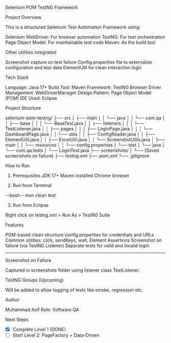 Selenium POM TestNG Framework

Project Overview

This is a structured Selenium Test Automation Framework using:

Selenium WebDriver:  For browser automation
TestNG:              For test orchestration
Page Object Model:   For maintainable test code
Maven:               As the build tool

Other utilities integrated:

Screenshot capture on test failure
Config.properties file to externalize configuration and test data
ElementUtil for clean interaction logic



Tech Stack

Language: Java 17+
Build Tool: Maven
Framework: TestNG
Browser Driver Management: WebDriverManager
Design Pattern: Page Object Model (POM)
IDE Used: Eclipse


 Project Structure


selenium-pom-testng/
├── src
│   ├── main
│   │   └── java
│   │       └── com.qa
│   │           ├── base
│   │           │   └── BaseTest.java
│   │           ├── listeners
│   │           │   └── TestListener.java
│   │           ├── pages
│   │           │   ├── LoginPage.java
│   │           │   └── DashboardPage.java
│   │           └── utils
│   │               ├── ConfigReader.java
│   │               ├── ElementUtil.java
│   │               ├── ExcelUtil.java
│   │               └── ScreenshotUtils.java
│   ├── main
│   │   └── resources
│   │       └── config.properties
│   └── test
│       └── java
│           └── com.qa.tests
│               └── LoginTest.java
├── screenshots/
│   └── (Saved screenshots on failure)
├── testng.xml
├── pom.xml
└── .gitignore




 How to Run

1. Prerequisites
   JDK 17+
   Maven installed
   Chrome browser

2. Run from Terminal

--bash--
mvn clean test


3. Run from Eclipse

Right click on testng.xml > Run As > TestNG Suite


 Features

POM-based clean structure
config.properties for credentials and URLs
Common utilities: click, sendKeys, wait, Element Assertions
Screenshot on failure (via TestNG Listener)
Separate tests for valid and invalid login

---

Screenshot on Failure

Captured in screenshots folder using listener class TestListener.



TestNG Groups (Upcoming)

Will be added to allow tagging of tests like smoke, regression etc.



Author

Muhammad Asif
Role: Software QA 



Next Steps

* [x] Complete Level 1 (DONE)
* [ ] Start Level 2: PageFactory + Data-Driven
